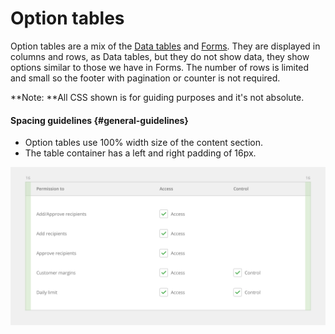 # Option tables

Option tables are a mix of the [Data tables](/organisms/data-tables.md) and [Forms](/organisms/forms.md). They are displayed in columns and rows, as Data tables, but they do not show data, they show options similar to those we have in Forms. The number of rows is limited and small so the footer with pagination or counter is not required.

**Note: **All CSS shown is for guiding purposes and it's not absolute.

#### Spacing guidelines {#general-guidelines}

* Option tables use 100% width size of the content section.
* The table container has a left and right padding of 16px.

![](/assets/organisms/option-tables-spacing.png)


